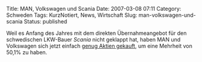 Title: MAN, Volkswagen und Scania
Date: 2007-03-08 07:11
Category: Schweden
Tags: KurzNotiert, News, Wirtschaft
Slug: man-volkswagen-und-scania
Status: published

Weil es Anfang des Jahres mit dem direkten Übernahmeangebot für den
schwedischen LKW-Bauer *Scania* nicht geklappt hat, haben MAN und
Volkswagen sich jetzt einfach [genug Aktien
gekauft](http://www.sr.se/cgi-bin/International/nyhetssidor/artikel.asp?ProgramID=2108&Nyheter=&format=1&artikel=1241727),
um eine Mehrheit von 50,1% zu haben.

